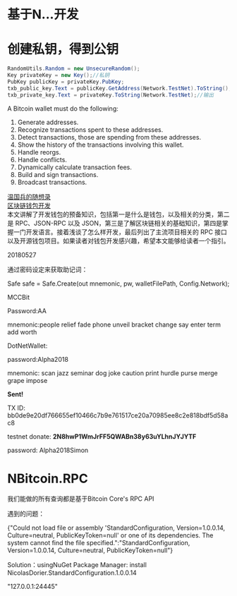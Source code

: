 # 基于N...开发

# 创建私钥，得到公钥

```csharp
RandomUtils.Random = new UnsecureRandom();
Key privateKey = new Key();//私钥
PubKey publicKey = privateKey.PubKey;
txb_public_key.Text = publicKey.GetAddress(Network.TestNet).ToString();
txb_private_key.Text = privateKey.ToString(Network.TestNet);//输出
```

A Bitcoin wallet must do the following:

1. Generate addresses.
2. Recognize transactions spent to these addresses.
3. Detect transactions, those are spending from these addresses.
4. Show the history of the transactions involving this wallet.
5. Handle reorgs.
6. Handle conflicts.
7. Dynamically calculate transaction fees.
8. Build and sign transactions.
9. Broadcast transactions.

[温国兵的随想录](https://dbarobin.com/blockchain/)  
[区块链钱包开发](https://medium.com/@robinwan/区块链钱包开发-b3ad79bb1c85)  
本文讲解了开发钱包的预备知识，包括第一是什么是钱包，以及相关的分类，第二是 RPC、JSON-RPC 以及 JSON，第三是了解区块链相关的基础知识，第四是掌握一门开发语言。接着浅谈了怎么样开发，最后列出了主流项目相关的 RPC 接口以及开源钱包项目。如果读者对钱包开发感兴趣，希望本文能够给读者一个指引。

20180527

通过密码设定来获取助记词：

Safe safe = Safe.Create\(out mnemonic, pw, walletFilePath, Config.Network\);

MCCBit

Password:AA

mnemonic:people relief fade phone unveil bracket change say enter term add worth

DotNetWallet:

password:Alpha2018

mnemonic: scan jazz seminar dog joke caution print hurdle purse merge grape impose

**Sent!**

TX ID: bb0de9e20df766655ef10466c7b9e761517ce20a70985ee8c2e818bdf5d58ac8

testnet donate: **2N8hwP1WmJrFF5QWABn38y63uYLhnJYJYTF**

password: Alpha2018Simon

# NBitcoin.RPC

我们能做的所有查询都是基于Bitcoin Core's RPC API

遇到的问题：

{"Could not load file or assembly 'StandardConfiguration, Version=1.0.0.14, Culture=neutral, PublicKeyToken=null' or one of its dependencies. The system cannot find the file specified.":"StandardConfiguration, Version=1.0.0.14, Culture=neutral, PublicKeyToken=null"}

Solution：usingNuGet Package Manager: install NicolasDorier.StandardConfiguration.1.0.0.14

"127.0.0.1:24445"

